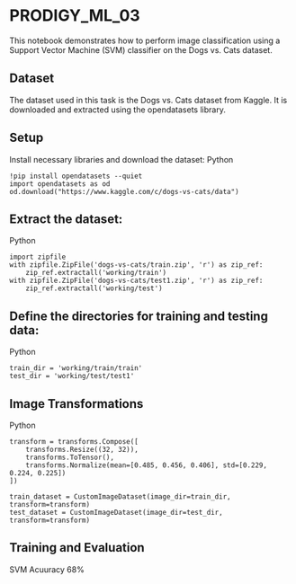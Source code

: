 # PRODIGY_ML_03

This notebook demonstrates how to perform image classification using a Support Vector Machine (SVM) classifier on the Dogs vs. Cats dataset.

## Dataset
The dataset used in this task is the Dogs vs. Cats dataset from Kaggle. It is downloaded and extracted using the opendatasets library.

## Setup
Install necessary libraries and download the dataset:
Python
```
!pip install opendatasets --quiet
import opendatasets as od
od.download("https://www.kaggle.com/c/dogs-vs-cats/data")
```

## Extract the dataset:
Python
```
import zipfile
with zipfile.ZipFile('dogs-vs-cats/train.zip', 'r') as zip_ref:
    zip_ref.extractall('working/train')
with zipfile.ZipFile('dogs-vs-cats/test1.zip', 'r') as zip_ref:
    zip_ref.extractall('working/test')
```

## Define the directories for training and testing data:
Python
```
train_dir = 'working/train/train'
test_dir = 'working/test/test1'
```

## Image Transformations
Python
```
transform = transforms.Compose([
    transforms.Resize((32, 32)),
    transforms.ToTensor(),
    transforms.Normalize(mean=[0.485, 0.456, 0.406], std=[0.229, 0.224, 0.225])
])

train_dataset = CustomImageDataset(image_dir=train_dir, transform=transform)
test_dataset = CustomImageDataset(image_dir=test_dir, transform=transform)
```

## Training and Evaluation
SVM Acuuracy 68%

